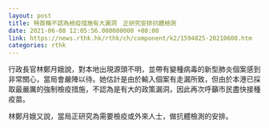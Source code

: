 ```yaml
---
layout: post
title: 特首稱不認為檢疫措施有大漏洞　正研究安排抗體檢測
date: 2021-06-08 12:05:56.000000000 +08:00
link: https://news.rthk.hk/rthk/ch/component/k2/1594825-20210608.htm
categories: rthk
---
```


行政長官林鄭月娥說，對本地出現源頭不明，並帶有變種病毒的新型肺炎個案感到非常關心，當局會嚴陣以待。她估計是由於輸入個案有走漏所致，但由於本港已採取最嚴厲的強制檢疫措施，不認為是有大的政策漏洞，因此再次呼籲市民盡快接種疫苗。

林鄭月娥又說，當局正研究為需要檢疫或外來人士，做抗體檢測的安排。
